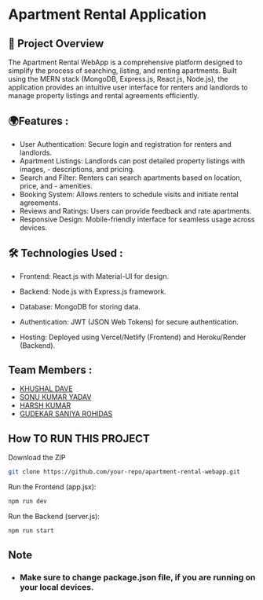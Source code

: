 
# Apartment Rental Application 

## 🚀 Project Overview 

The Apartment Rental WebApp is a comprehensive platform designed to simplify the process of searching, listing, and renting apartments. Built using the MERN stack (MongoDB, Express.js, React.js, Node.js), the application provides an intuitive user interface for renters and landlords to manage property listings and rental agreements efficiently.


## 🌍Features :


- User Authentication: Secure login and registration for renters and landlords.
- Apartment Listings: Landlords can post detailed property listings with images, - descriptions, and pricing.
- Search and Filter: Renters can search apartments based on location, price, and - amenities.
- Booking System: Allows renters to schedule visits and initiate rental agreements.
- Reviews and Ratings: Users can provide feedback and rate apartments.
- Responsive Design: Mobile-friendly interface for seamless usage across devices.

## 🛠️ Technologies Used :

 - Frontend: React.js with Material-UI for design.

- Backend: Node.js with Express.js framework.

- Database: MongoDB for storing data.

- Authentication: JWT (JSON Web Tokens) for secure authentication.

- Hosting: Deployed using Vercel/Netlify (Frontend) and Heroku/Render (Backend).


## Team Members :


- [KHUSHAL DAVE](https://www.github.com/Khushall-7)
- [SONU KUMAR YADAV](https://github.com/SonuXcoderMania)
- [HARSH KUMAR](https://github.com/krharshz44)
- [GUDEKAR SANIYA ROHIDAS](https://www.github.com/San13web)



## How TO RUN THIS PROJECT

Download the ZIP

```bash
git clone https://github.com/your-repo/apartment-rental-webapp.git
```
Run the Frontend (app.jsx):
```bash
npm run dev 
```

Run the Backend (server.js):
```bash
npm run start
```


## Note

+ ###  Make sure to change package.json file, if you are running on your local devices.
